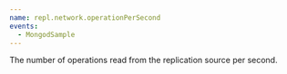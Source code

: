 ```yaml
---
name: repl.network.operationPerSecond
events:
  - MongodSample
---
```


The number of operations read from the replication source per second.